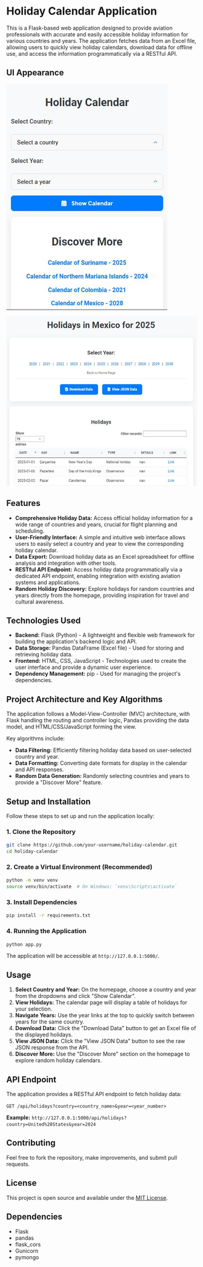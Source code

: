 # Holiday Calendar Application

This is a Flask-based web application designed to provide aviation professionals with accurate and easily accessible holiday information for various countries and years. The application fetches data from an Excel file, allowing users to quickly view holiday calendars, download data for offline use, and access the information programmatically via a RESTful API.

## UI Appearance
![example1.jpg](example1.jpg)

![example2.jpg](example2.jpg)

## Features

*   **Comprehensive Holiday Data:** Access official holiday information for a wide range of countries and years, crucial for flight planning and scheduling.
*   **User-Friendly Interface:** A simple and intuitive web interface allows users to easily select a country and year to view the corresponding holiday calendar.
*   **Data Export:** Download holiday data as an Excel spreadsheet for offline analysis and integration with other tools.
*   **RESTful API Endpoint:** Access holiday data programmatically via a dedicated API endpoint, enabling integration with existing aviation systems and applications.
*   **Random Holiday Discovery:** Explore holidays for random countries and years directly from the homepage, providing inspiration for travel and cultural awareness.

## Technologies Used

*   **Backend:** Flask (Python) - A lightweight and flexible web framework for building the application's backend logic and API.
*   **Data Storage:** Pandas DataFrame (Excel file) - Used for storing and retrieving holiday data.
*   **Frontend:** HTML, CSS, JavaScript - Technologies used to create the user interface and provide a dynamic user experience.
*   **Dependency Management:** pip - Used for managing the project's dependencies.

## Project Architecture and Key Algorithms

The application follows a Model-View-Controller (MVC) architecture, with Flask handling the routing and controller logic, Pandas providing the data model, and HTML/CSS/JavaScript forming the view.

Key algorithms include:

*   **Data Filtering:** Efficiently filtering holiday data based on user-selected country and year.
*   **Data Formatting:** Converting date formats for display in the calendar and API responses.
*   **Random Data Generation:** Randomly selecting countries and years to provide a "Discover More" feature.

## Setup and Installation

Follow these steps to set up and run the application locally:

### 1. Clone the Repository

```bash
git clone https://github.com/your-username/holiday-calendar.git
cd holiday-calendar
```

### 2. Create a Virtual Environment (Recommended)

```bash
python -m venv venv
source venv/bin/activate  # On Windows: `venv\Scripts\activate`
```

### 3. Install Dependencies

```bash
pip install -r requirements.txt
```

### 4. Running the Application

```bash
python app.py
```

The application will be accessible at `http://127.0.0.1:5000/`.

## Usage

1.  **Select Country and Year:** On the homepage, choose a country and year from the dropdowns and click "Show Calendar".
2.  **View Holidays:** The calendar page will display a table of holidays for your selection.
3.  **Navigate Years:** Use the year links at the top to quickly switch between years for the same country.
4.  **Download Data:** Click the "Download Data" button to get an Excel file of the displayed holidays.
5.  **View JSON Data:** Click the "View JSON Data" button to see the raw JSON response from the API.
6.  **Discover More:** Use the "Discover More" section on the homepage to explore random holiday calendars.

## API Endpoint

The application provides a RESTful API endpoint to fetch holiday data:

`GET /api/holidays?country=<country_name>&year=<year_number>`

**Example:**
`http://127.0.0.1:5000/api/holidays?country=United%20States&year=2024`

## Contributing

Feel free to fork the repository, make improvements, and submit pull requests.

## License

This project is open source and available under the [MIT License](LICENSE).

## Dependencies

*   Flask
*   pandas
*   flask_cors
*   Gunicorn
*   pymongo
